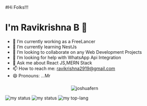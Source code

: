 #Hi Folks!!!
# I'm Ravikrishna B 👋
- 🔭 I’m currently working as a FreeLancer
- 🌱 I’m currently learning NestJs
- 👯 I’m looking to collaborate on any Web Development Projects
- 🤔 I’m looking for help with WhatsApp Api Integration
- 💬 Ask me about React JS,MERN Stack
- 📫 How to reach me: ravikrishna2919@gmail.com
- 😄 Pronouns: ...Mr

###
<p align="center">
<img src="https://github-profile-trophy.vercel.app/?username=joshuafern&row=1&column=7&margin-w=15" alt="joshuafern"/>
</p>


<img alt = "my status" src="https://github-readme-stats.vercel.app/api?username=Ravikrishna25&show_icons=true&theme=dracula"/>
<img alt = "my status" src="[https://github-readme-stats.vercel.app/api?username=Ravikrishna25&show_icons=true&theme=dracula](https://github-readme-streak-stats.herokuapp.com/?user=Ravikrishna25&theme=react&hide_border=false)"/>


<img alt="my top-lang" src="https://github-readme-stats.vercel.app/api/top-langs/?username=Ravikrishna25&layout=donut" />
